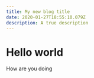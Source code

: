 ```yaml
---
title: My new blog title
date: 2020-01-27T18:55:10.079Z
description: A true description
---
```

# Hello world

How are you doing
